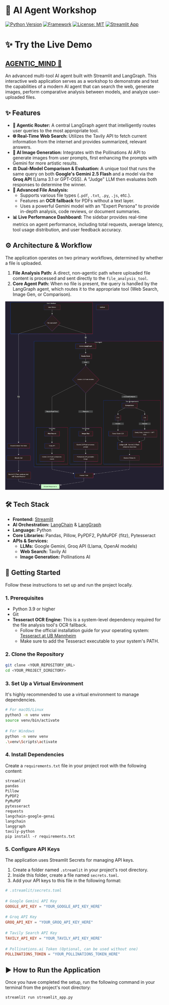 # 🧠 AI Agent Workshop

[![Python Version](https://img.shields.io/badge/Python-3.9%2B-blue.svg)](https://www.python.org/downloads/)
[![Framework](https://img.shields.io/badge/Framework-Streamlit-red.svg)](https://streamlit.io)
[![License: MIT](https://img.shields.io/badge/License-MIT-yellow.svg)](https://opensource.org/licenses/MIT)
[![Streamlit App](https://static.streamlit.io/badges/streamlit_badge_black_white.svg)](https://mutimodal.streamlit.app/)
# ✨ Try the Live Demo
**[AGENTIC_MIND 🧠](https://mutimodal.streamlit.app/)**
---
An advanced multi-tool AI agent built with Streamlit and LangGraph. This interactive web application serves as a workshop to demonstrate and test the capabilities of a modern AI agent that can search the web, generate images, perform comparative analysis between models, and analyze user-uploaded files.

## ✨ Features

-   **🤖 Agentic Router:** A central LangGraph agent that intelligently routes user queries to the most appropriate tool.
-   **🌐 Real-Time Web Search:** Utilizes the Tavily API to fetch current information from the internet and provides summarized, relevant answers.
-   **🎨 AI Image Generation:** Integrates with the Pollinations AI API to generate images from user prompts, first enhancing the prompts with Gemini for more artistic results.
-   **⚖️ Dual-Model Comparison & Evaluation:** A unique tool that runs the same query on both **Google's Gemini 2.5 Flash** and a model via the **Groq API** (Llama 3.1 or GPT-OSS). A "Judge" LLM then evaluates both responses to determine the winner.
-   **📂 Advanced File Analysis:**
    -   Supports various file types (`.pdf`, `.txt`, `.py`, `.js`, etc.).
    -   Features an **OCR fallback** for PDFs without a text layer.
    -   Uses a powerful Gemini model with an "Expert Persona" to provide in-depth analysis, code reviews, or document summaries.
-   **📊 Live Performance Dashboard:** The sidebar provides real-time metrics on agent performance, including total requests, average latency, tool usage distribution, and user feedback accuracy.

## ⚙️ Architecture & Workflow

The application operates on two primary workflows, determined by whether a file is uploaded.

1.  **File Analysis Path:** A direct, non-agentic path where uploaded file content is processed and sent directly to the `file_analysis_tool`.
2.  **Core Agent Path:** When no file is present, the query is handled by the LangGraph agent, which routes it to the appropriate tool (Web Search, Image Gen, or Comparison).

![Agent Workflow Diagram](workflow_diagram.png)

## 🛠️ Tech Stack

-   **Frontend:** [Streamlit](https://streamlit.io/)
-   **AI Orchestration:** [LangChain](https://www.langchain.com/) & [LangGraph](https://langchain-ai.github.io/langgraph/)
-   **Language:** Python
-   **Core Libraries:** Pandas, Pillow, PyPDF2, PyMuPDF (fitz), Pytesseract
-   **APIs & Services:**
    -   **LLMs:** Google Gemini, Groq API (Llama, OpenAI models)
    -   **Web Search:** Tavily AI
    -   **Image Generation:** Pollinations AI

## 🚀 Getting Started

Follow these instructions to set up and run the project locally.

### 1. Prerequisites

-   Python 3.9 or higher
-   Git
-   **Tesseract OCR Engine:** This is a system-level dependency required for the file analysis tool's OCR fallback.
    -   Follow the official installation guide for your operating system: [Tesseract at UB Mannheim](https://github.com/UB-Mannheim/tesseract/wiki)
    -   Make sure to add the Tesseract executable to your system's PATH.

### 2. Clone the Repository

```bash
git clone <YOUR_REPOSITORY_URL>
cd <YOUR_PROJECT_DIRECTORY>
```


### 3. Set Up a Virtual Environment

It's highly recommended to use a virtual environment to manage dependencies.

```bash
# For macOS/Linux
python3 -m venv venv
source venv/bin/activate

# For Windows
python -m venv venv
.\venv\Scripts\activate
```
### 4. Install Dependencies

Create a `requirements.txt` file in your project root with the following content:

```text
streamlit
pandas
Pillow
PyPDF2
PyMuPDF
pytesseract
requests
langchain-google-genai
langchain
langgraph
tavily-python
pip install -r requirements.txt
```
### 5. Configure API Keys

The application uses Streamlit Secrets for managing API keys.

1.  Create a folder named `.streamlit` in your project's root directory.
2.  Inside this folder, create a file named `secrets.toml`.
3.  Add your API keys to this file in the following format:

```toml
# .streamlit/secrets.toml

# Google Gemini API Key
GOOGLE_API_KEY = "YOUR_GOOGLE_API_KEY_HERE"

# Groq API Key
GROQ_API_KEY = "YOUR_GROQ_API_KEY_HERE"

# Tavily Search API Key
TAVILY_API_KEY = "YOUR_TAVILY_API_KEY_HERE"

# Pollinations.ai Token (Optional, can be used without one)
POLLINATIONS_TOKEN = "YOUR_POLLINATIONS_TOKEN_HERE"
```
## ▶️ How to Run the Application

Once you have completed the setup, run the following command in your terminal from the project's root directory:

```bash
streamlit run streamlit_app.py
